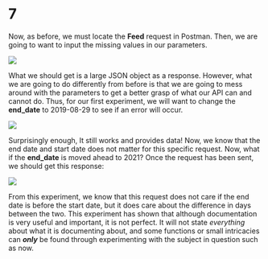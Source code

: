 # 7

Now, as before, we must locate the **Feed** request in Postman. Then, we are going to want to input the missing values in our parameters.

![](https://i.imgur.com/0sWdPfV.png)

What we should get is a large JSON object as a response. However, what we are going to do differently from before is that we are going to mess around with the parameters to get a better grasp of what our API can and cannot do. Thus, for our first experiment, we will want to change the **end\_date** to 2019-08-29 to see if an error will occur.

![](https://i.imgur.com/VuNRe79.png)

Surprisingly enough, It still works and provides data! Now, we know that the end date and start date does not matter for this specific request. Now, what if the **end\_date** is moved ahead to 2021? Once the request has been sent, we should get this response:

![](https://i.imgur.com/MWD3Jfp.png)

From this experiment, we know that this request does not care if the end date is before the start date, but it does care about the difference in days between the two. This experiment has shown that although documentation is very useful and important, it is not perfect. It will not state _everything_ about what it is documenting about, and some functions or small intricacies can _**only**_ be found through experimenting with the subject in question such as now.

